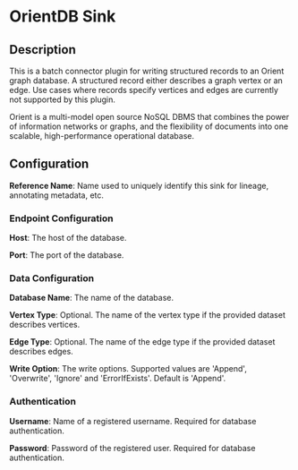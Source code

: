 
# OrientDB Sink

## Description
This is a batch connector plugin for writing structured records to an Orient graph database.
A structured record either describes a graph vertex or an edge. Use cases where records specify 
vertices and edges are currently not supported by this plugin.

Orient is a multi-model open source NoSQL DBMS that combines the power of information 
networks or graphs, and the flexibility of documents into one scalable, high-performance 
operational database.

## Configuration
**Reference Name**: Name used to uniquely identify this sink for lineage, annotating metadata, etc.

### Endpoint Configuration
**Host**: The host of the database.

**Port**: The port of the database.

### Data Configuration
**Database Name**: The name of the database.

**Vertex Type**: Optional. The name of the vertex type if the provided dataset describes vertices.

**Edge Type**: Optional. The name of the edge type if the provided dataset describes edges.

**Write Option**: The write options. Supported values are 'Append', 'Overwrite', 'Ignore' and 'ErrorIfExists'. 
Default is 'Append'.

### Authentication
**Username**: Name of a registered username. Required for database authentication.

**Password**: Password of the registered user. Required for database authentication.
